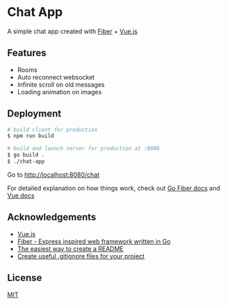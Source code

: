 # Chat App

A simple chat app created with [Fiber](https://github.com/gofiber/fiber) + [Vue.js](https://github.com/vuejs/vue)

## Features

- Rooms
- Auto reconnect websocket
- Infinite scroll on old messages
- Loading animation on images

## Deployment

```bash
# build client for production
$ npm run build

# build and launch server for production at :8080
$ go build .
$ ./chat-app

```

Go to [http://localhost:8080/chat](http://localhost:8080/chat)

For detailed explanation on how things work, check out [Go Fiber docs](https://gofiber.io) and [Vue docs](https://vuejs.org)

## Acknowledgements

- [Vue.js](https://github.com/vuejs/vue)
- [Fiber - Express inspired web framework written in Go](https://github.com/gofiber/fiber)
- [The easiest way to create a README](https://readme.so/editor)
- [Create useful .gitignore files for your project](https://www.toptal.com/developers/gitignore)

## License

[MIT](https://choosealicense.com/licenses/mit/)
